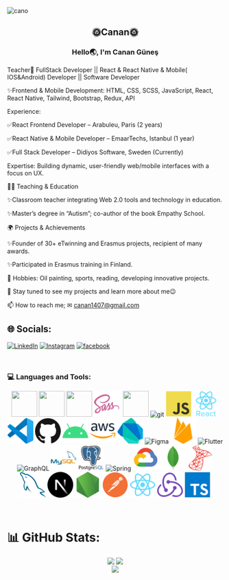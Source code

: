 <img width="600" height="550" alt="cano" src="https://github.com/user-attachments/assets/9a05a95f-1b98-468e-9723-4cf0834666b9" />



<h2 align="center"> 🌞Canan🌞</h2>

<h3 align="center">Hello🌏, I'm Canan Güneş</h3>

Teacher🏅 FullStack Developer || React & React Native & Mobile( IOS&Android) Developer || Software Developer

✨Frontend & Mobile Development: HTML, CSS, SCSS, JavaScript, React, React Native, Tailwind, Bootstrap, Redux, API

Experience:

✅React Frontend Developer – Arabuleu, Paris (2 years)

✅React Native & Mobile Developer – EmaarTechs, Istanbul (1 year)

✅Full Stack Developer – Didiyos Software, Sweden (Currently)

Expertise: Building dynamic, user-friendly web/mobile interfaces with a focus on UX.

👩‍🏫 Teaching & Education

✨Classroom teacher integrating Web 2.0 tools and technology in education.

✨Master’s degree in “Autism”; co-author of the book Empathy School.

🌍 Projects & Achievements

✨Founder of 30+ eTwinning and Erasmus projects, recipient of many awards.

✨Participated in Erasmus training in Finland.

🎨 Hobbies: Oil painting, sports, reading, developing innovative projects.

💫 Stay tuned to see my projects and learn more about me😉

📫 How to reach me;
✉ canan1407@gmail.com

## 🌐 Socials:
[![LinkedIn](https://img.shields.io/badge/LinkedIn-%230077B5.svg?logo=linkedin&logoColor=white)](https://linkedin.com/in/canan-güneş-akgül) [![Instagram](https://img.shields.io/badge/Instagram-%23E4405F.svg?logo=Instagram&logoColor=white)](https://instagram.com/cnn_gunes06) [![facebook](https://img.shields.io/badge/facebook-%230077B5.svg?logo=facebook&logoColor=white)](https://www.facebook.com/) 

<br />


### 💻 Languages and Tools:
<p align="center">
    <img src="https://cdn.jsdelivr.net/gh/devicons/devicon/icons/git/git-plain-wordmark.svg" height="60" width="60"/>
    <img src="https://cdn.jsdelivr.net/gh/devicons/devicon/icons/html5/html5-original-wordmark.svg" height="60" width="60"/>
    <img src="https://cdn.jsdelivr.net/gh/devicons/devicon/icons/css3/css3-original-wordmark.svg" height="60" width="60"/>
    <img src="https://github.com/devicons/devicon/blob/master/icons/sass/sass-original.svg" title="SASS" alt="SASS" width="60" height="60"/>&nbsp;
    <img src="https://cdn.jsdelivr.net/gh/devicons/devicon/icons/bootstrap/bootstrap-original-wordmark.svg" height="60" width="60"/> 
    <img src="https://www.vectorlogo.zone/logos/git-scm/git-scm-icon.svg" alt="git" width="60" height="60"/> 
    <img src="https://raw.githubusercontent.com/devicons/devicon/master/icons/javascript/javascript-original.svg" alt="javascript" width="60" height="60"/>  
    <img src="https://raw.githubusercontent.com/devicons/devicon/master/icons/react/react-original-wordmark.svg" alt="react" width="60" height="60"/> 
    <img src="https://raw.githubusercontent.com/github/explore/80688e429a7d4ef2fca1e82350fe8e3517d3494d/topics/visual-studio-code/visual-studio-code.png" widht="60" height="60" />
    <img src="https://raw.githubusercontent.com/github/explore/78df643247d429f6cc873026c0622819ad797942/topics/github/github.png" widht="60" height="60" />
    <img src="https://raw.githubusercontent.com/github/explore/80688e429a7d4ef2fca1e82350fe8e3517d3494d/topics/android/android.png" widht="60" height="60" /> 
    <img src="https://raw.githubusercontent.com/devicons/devicon/master/icons/amazonwebservices/amazonwebservices-original-wordmark.svg" alt="AWS" width="60" height="60"/>
    <img src="https://raw.githubusercontent.com/devicons/devicon/master/icons/dart/dart-original.svg" alt="Dart" width="60" height="60"/>
    <img src="https://www.vectorlogo.zone/logos/figma/figma-icon.svg" alt="Figma" width="60" height="60"/>
    <img src="https://raw.githubusercontent.com/devicons/devicon/master/icons/firebase/firebase-plain.svg" alt="Firebase" width="60" height="60"/>
    <img src="https://www.vectorlogo.zone/logos/flutterio/flutterio-icon.svg" alt="Flutter" width="60" height="60"/>
    <img src="https://www.vectorlogo.zone/logos/graphql/graphql-icon.svg" alt="GraphQL" width="60" height="60"/>
   <img src="https://raw.githubusercontent.com/devicons/devicon/master/icons/mysql/mysql-original-wordmark.svg" alt="MySQL" width="60" height="60"/>
   <img src="https://raw.githubusercontent.com/devicons/devicon/master/icons/postgresql/postgresql-original-wordmark.svg" alt="PostgreSQL" width="60" height="60"/>
   <img src="https://www.vectorlogo.zone/logos/springio/springio-icon.svg" alt="Spring" width="60" height="60"/>
   <img src="https://raw.githubusercontent.com/devicons/devicon/master/icons/googlecloud/googlecloud-original.svg" alt="Google Cloud" width="60" height="60"/>
    <img src="https://raw.githubusercontent.com/devicons/devicon/master/icons/mongodb/mongodb-original.svg" alt="MongoDB" width="60" height="60"/>
  <img src="https://raw.githubusercontent.com/devicons/devicon/master/icons/microsoftsqlserver/microsoftsqlserver-plain.svg" alt="Microsoft SQL Server" width="60" height="60"/>
  <img src="https://raw.githubusercontent.com/devicons/devicon/master/icons/mysql/mysql-original.svg" alt="MySQL" width="60" height="60"/>
  <img src="https://raw.githubusercontent.com/devicons/devicon/master/icons/nextjs/nextjs-original.svg" alt="Next.js" width="60" height="60"/>
  <img src="https://raw.githubusercontent.com/devicons/devicon/master/icons/nodejs/nodejs-original.svg" alt="Node.js" width="60" height="60"/>
  <img src="https://raw.githubusercontent.com/devicons/devicon/master/icons/postman/postman-original.svg" alt="Postman" width="60" height="60"/>
  <img src="https://raw.githubusercontent.com/devicons/devicon/master/icons/react/react-original.svg" alt="React" width="60" height="60"/>
  <img src="https://raw.githubusercontent.com/devicons/devicon/master/icons/redux/redux-original.svg" alt="Redux" width="60" height="60"/>
  <img src="https://raw.githubusercontent.com/devicons/devicon/master/icons/typescript/typescript-original.svg" alt="TypeScript" width="60" height="60"/>
    
<br />
</p>


<br />




# 📊 GitHub Stats:

<div align="center">
  
  <img src="https://github-readme-stats.vercel.app/api?username=canan777&theme=tokyonight&hide_border=false&include_all_commits=false&count_private=false" height="200"/>
  <img src="https://github-readme-stats.vercel.app/api/top-langs/?username=canan777&theme=tokyonight&hide_border=false&include_all_commits=false&count_private=false&layout=compact" height="200"/>

</div>

<div align="center">
  
  <img src="https://github-readme-streak-stats.herokuapp.com/?user=canan777&theme=tokyonight&hide_border=false" height="200"/>

</div>



              
